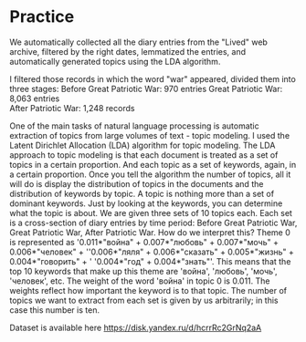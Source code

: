 # Practice
We automatically collected all the diary entries from the "Lived" web archive, filtered by the right dates, lemmatized the entries, and automatically generated topics using the LDA algorithm. 

I filtered those records in which the word "war" appeared, divided them into three stages: 
Before Great Patriotic War: 970 entries
Great Patriotic War: 8,063 entries	
After Patriotic War: 1,248 records

One of the main tasks of natural language processing is automatic extraction of topics from large volumes of text - topic modeling. I used the Latent Dirichlet Allocation (LDA) algorithm for topic modeling. The LDA approach to topic modeling is that each document is treated as a set of topics in a certain proportion. And each topic as a set of keywords, again, in a certain proportion.
Once you tell the algorithm the number of topics, all it will do is display the distribution of topics in the documents and the distribution of keywords by topic.
A topic is nothing more than a set of dominant keywords. Just by looking at the keywords, you can determine what the topic is about.
We are given three sets of 10 topics each. Each set is a cross-section of diary entries by time period: Before Great Patriotic War, Great Patriotic War, After Patriotic War. 
How do we interpret this?
Theme 0 is represented as '0.011*"война" + 0.007*"любовь" + 0.007*"мочь" + 0.006*"человек" + ''0.006*"ляля" + 0.006*"сказать" + 0.005*"жизнь" + 0.004*"говорить" + '
'0.004*"год" + 0.004*"знать"'.
This means that the top 10 keywords that make up this theme are 'война', 'любовь', 'мочь', 'человек', etc. The weight of the word 'война' in topic 0 is 0.011.
The weights reflect how important the keyword is to that topic. 
The number of topics we want to extract from each set is given by us arbitrarily; in this case this number is ten.

Dataset is available here https://disk.yandex.ru/d/hcrrRc2GrNq2aA
